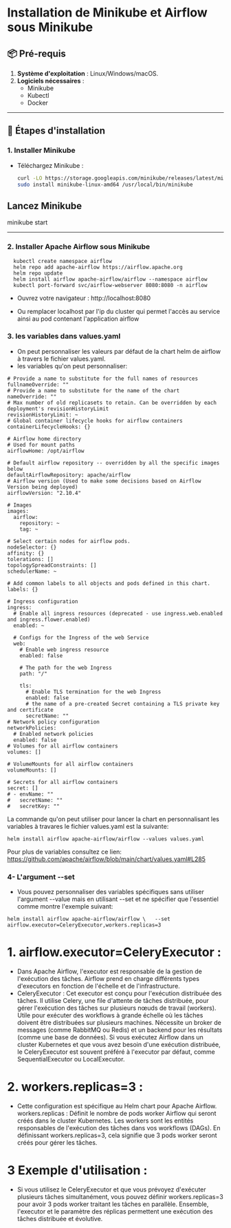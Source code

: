 # Installation de Minikube et Airflow sous Minikube

## 📦 Pré-requis
1. **Système d'exploitation** : Linux/Windows/macOS.
2. **Logiciels nécessaires** :
   - Minikube
   - Kubectl
   - Docker

---

## 🚀 Étapes d'installation

### 1. Installer Minikube
- Téléchargez Minikube :
  ```bash
  curl -LO https://storage.googleapis.com/minikube/releases/latest/minikube-linux-amd64
  sudo install minikube-linux-amd64 /usr/local/bin/minikube
## Lancez Minikube 
  minikube start

---

### 2. Installer Apache Airflow sous Minikube  
```
  kubectl create namespace airflow
  helm repo add apache-airflow https://airflow.apache.org
  helm repo update
  helm install airflow apache-airflow/airflow --namespace airflow
  kubectl port-forward svc/airflow-webserver 8080:8080 -n airflow
```
 - Ouvrez votre navigateur : 
   http://localhost:8080

 - Ou remplacer localhost par l'ip du cluster qui permet l'accès au service ainsi au pod contenant l'application airflow

### 3. les variables dans values.yaml 
 - On peut personnaliser les valeurs par défaut de la chart helm de airflow à travers le fichier values.yaml.
 - les variables qu'on peut personnaliser:
```
# Provide a name to substitute for the full names of resources
fullnameOverride: ""
# Provide a name to substitute for the name of the chart
nameOverride: ""
# Max number of old replicasets to retain. Can be overridden by each deployment's revisionHistoryLimit
revisionHistoryLimit: ~
# Global container lifecycle hooks for airflow containers
containerLifecycleHooks: {}

# Airflow home directory
# Used for mount paths
airflowHome: /opt/airflow

# Default airflow repository -- overridden by all the specific images below
defaultAirflowRepository: apache/airflow
# Airflow version (Used to make some decisions based on Airflow Version being deployed)
airflowVersion: "2.10.4"

# Images
images:
  airflow:
    repository: ~
    tag: ~

# Select certain nodes for airflow pods.
nodeSelector: {}
affinity: {}
tolerations: []
topologySpreadConstraints: []
schedulerName: ~

# Add common labels to all objects and pods defined in this chart.
labels: {}

# Ingress configuration
ingress:
  # Enable all ingress resources (deprecated - use ingress.web.enabled and ingress.flower.enabled)
  enabled: ~

  # Configs for the Ingress of the web Service
  web:
    # Enable web ingress resource
    enabled: false

    # The path for the web Ingress
    path: "/"

    tls:
      # Enable TLS termination for the web Ingress
      enabled: false
      # the name of a pre-created Secret containing a TLS private key and certificate
      secretName: ""
# Network policy configuration
networkPolicies:
  # Enabled network policies
  enabled: false
# Volumes for all airflow containers
volumes: []

# VolumeMounts for all airflow containers
volumeMounts: []

# Secrets for all airflow containers
secret: []
# - envName: ""
#   secretName: ""
#   secretKey: ""
```
La commande qu'on peut utiliser pour lancer la chart en personnalisant les variables à travares le fichier values.yaml est la suivante:
```
helm install airflow apache-airflow/airflow --values values.yaml
```
Pour plus de variables consultez ce lien:
https://github.com/apache/airflow/blob/main/chart/values.yaml#L285


### 4- L'argument --set
- Vous pouvez personnaliser des variables spécifiques sans utiliser l'argument --value mais en utilisant --set et ne spécifier que l'essentiel comme montre l'exemple suivant:
```
helm install airflow apache-airflow/airflow \   --set airflow.executor=CeleryExecutor,workers.replicas=3
```
 
# 1. airflow.executor=CeleryExecutor : 
  - Dans Apache Airflow, l'executor est responsable de la gestion de l'exécution des tâches. Airflow prend en charge différents types d'executors en fonction de l'échelle et de l'infrastructure.
  - CeleryExecutor :
    Cet executor est conçu pour l'exécution distribuée des tâches.
    Il utilise Celery, une file d'attente de tâches distribuée, pour gérer l'exécution des tâches sur plusieurs nœuds de travail (workers).
    Utile pour exécuter des workflows à grande échelle où les tâches doivent être distribuées sur plusieurs machines.
    Nécessite un broker de messages (comme RabbitMQ ou Redis) et un backend pour les résultats (comme une base de données).
    Si vous exécutez Airflow dans un cluster Kubernetes et que vous avez besoin d'une exécution distribuée, le CeleryExecutor est souvent préféré à l'executor par défaut, comme SequentialExecutor ou LocalExecutor.
# 2. workers.replicas=3 :
  - Cette configuration est spécifique au Helm chart pour Apache Airflow.
    workers.replicas :
    Définit le nombre de pods worker Airflow qui seront créés dans le cluster Kubernetes.
    Les workers sont les entités responsables de l'exécution des tâches dans vos workflows (DAGs).
    En définissant workers.replicas=3, cela signifie que 3 pods worker seront créés pour gérer les tâches.

# 3 Exemple d'utilisation :
   - Si vous utilisez le CeleryExecutor et que vous prévoyez d'exécuter plusieurs tâches simultanément, vous pouvez définir workers.replicas=3 pour avoir 3 pods worker traitant les tâches en parallèle. Ensemble, l'executor et le paramètre des réplicas permettent une exécution des tâches distribuée et évolutive.
